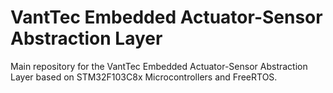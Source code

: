 # VantTec Embedded Actuator-Sensor Abstraction Layer
Main repository for the VantTec Embedded Actuator-Sensor Abstraction Layer based on STM32F103C8x Microcontrollers and FreeRTOS.
